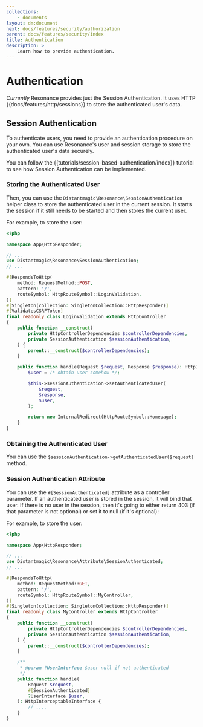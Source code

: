 ```yaml
---
collections: 
    - documents
layout: dm:document
next: docs/features/security/authorization
parent: docs/features/security/index
title: Authentication
description: >
    Learn how to provide authentication.
---
```


# Authentication

*Currently* Resonance provides just the Session Authentication. It uses 
HTTP {{docs/features/http/sessions}} to store the authenticated user's data.

## Session Authentication

To authenticate users, you need to provide an authentication procedure on your 
own. You can use Resonance's user and session storage to store the 
authenticated user's data securely.

You can follow the {{tutorials/session-based-authentication/index}} tutorial
to see how Session Authentication can be implemented.

### Storing the Authenticated User

Then, you can use the `Distantmagic\Resonance\SessionAuthentication` helper
class to store the authenticated user in the current session. It starts the
session if it still needs to be started and then stores the current user.

For example, to store the user:

```php file:app/HttpResponder/LoginValidation.php
<?php

namespace App\HttpResponder;

// ...
use Distantmagic\Resonance\SessionAuthentication;
// ...

#[RespondsToHttp(
    method: RequestMethod::POST,
    pattern: '/',
    routeSymbol: HttpRouteSymbol::LoginValidation,
)]
#[Singleton(collection: SingletonCollection::HttpResponder)]
#[ValidatesCSRFToken]
final readonly class LoginValidation extends HttpController
{
    public function __construct(
        private HttpControllerDependencies $controllerDependencies,
        private SessionAuthentication $sessionAuthentication,
    ) {
        parent::__construct($controllerDependencies);
    }

    public function handle(Request $request, Response $response): HttpInterceptableInterface {
        $user = /* obtain user somehow */;

        $this->sessionAuthentication->setAuthenticatedUser(
            $request, 
            $response, 
            $user,
        );

        return new InternalRedirect(HttpRouteSymbol::Homepage);
    }
}
```

### Obtaining the Authenticated User

You can use the `$sessionAuthentication->getAuthenticatedUser($request)` 
method.

### Session Authentication Attribute

You can use the `#[SessionAuthenticated]` attribute as a controller parameter.
If an authenticated user is stored in the session, it will 
bind that user. If there is no user in the session, then it's going to either
return 403 (if that parameter is not optional) or set it to null (if it's 
optional):

For example, to store the user:

```php file:app/HttpResponder/MyController.php
<?php

namespace App\HttpResponder;

// ...
use Distantmagic\Resonance\Attribute\SessionAuthenticated;
// ...

#[RespondsToHttp(
    method: RequestMethod::GET,
    pattern: '/',
    routeSymbol: HttpRouteSymbol::MyController,
)]
#[Singleton(collection: SingletonCollection::HttpResponder)]
final readonly class MyController extends HttpController
{
    public function __construct(
        private HttpControllerDependencies $controllerDependencies,
        private SessionAuthentication $sessionAuthentication,
    ) {
        parent::__construct($controllerDependencies);
    }

    /**
     * @param ?UserInterface $user null if not authenticated
     */
    public function handle(
        Request $request,
        #[SessionAuthenticated]
        ?UserInterface $user,
    ): HttpInterceptableInterface {
        // ....
    }
}
```
